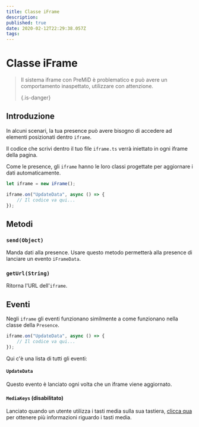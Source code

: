```yaml
---
title: Classe iFrame
description: 
published: true
date: 2020-02-12T22:29:38.057Z
tags: 
---
```


# Classe iFrame
> Il sistema iframe con PreMiD è problematico e può avere un comportamento inaspettato, utilizzare con attenzione. 
> 
> {.is-danger}

## Introduzione

In alcuni scenari, la tua presence può avere bisogno di accedere ad elementi posizionati dentro `iframe`.

Il codice che scrivi dentro il tuo file `iframe.ts` verrà iniettato in ogni iframe della pagina.

Come le presence, gli `iframe` hanno le loro classi progettate per aggiornare i dati automaticamente.

```typescript
let iframe = new iFrame();

iframe.on("UpdateData", async () => {
    // Il codice va qui...
});
```

## Metodi

### `send(Object)`
Manda dati alla presence. Usare questo metodo permetterà alla presence di lanciare un evento `iFrameData`.

### `getUrl(String)`
Ritorna l'URL dell'`iframe`.

## Eventi
Negli `iframe` gli eventi funzionano similmente a come funzionano nella classe della `Presence`.

```typescript
iframe.on("UpdateData", async () => {
    // Il codice va qui...
});
```

Qui c'è una lista di tutti gli eventi:

#### `UpdateData`

Questo evento è lanciato ogni volta che un iframe viene aggiornato.

#### `MediaKeys` (disabilitato)

Lanciato quando un utente utilizza i tasti media sulla sua tastiera, [clicca qua](/dev/presence/class#mediakeys) per ottenere più informazioni riguardo i tasti media.